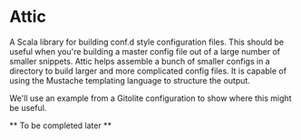 Attic
===
A Scala library for building conf.d style configuration files.  This should be useful when you're building a master config file out of a large number of smaller snippets.  Attic helps assemble a bunch of smaller configs in a directory to build larger and more complicated config files.  It is capable of using the Mustache templating language to structure the output.

We'll use an example from a Gitolite configuration to show where this might be useful.

** To be completed later **  